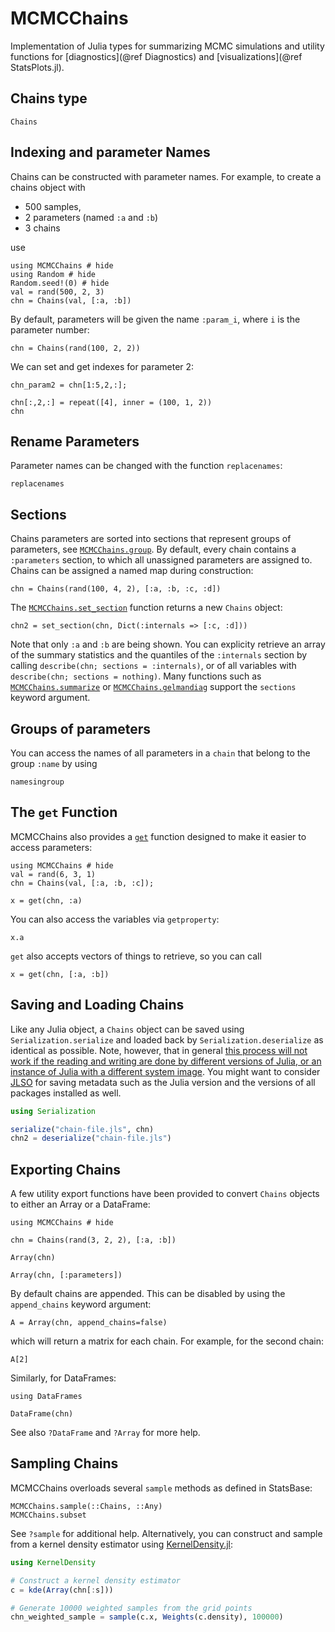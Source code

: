 # MCMCChains

Implementation of Julia types for summarizing MCMC simulations and utility functions for [diagnostics](@ref Diagnostics) and [visualizations](@ref StatsPlots.jl).

## Chains type

```@docs
Chains
```

## Indexing and parameter Names

Chains can be constructed with parameter names.
For example, to create a chains object with

- 500 samples,
- 2 parameters (named `:a` and `:b`)
- 3 chains

use

```@example index
using MCMCChains # hide
using Random # hide
Random.seed!(0) # hide
val = rand(500, 2, 3)
chn = Chains(val, [:a, :b])
```

By default, parameters will be given the name `:param_i`, where `i` is the parameter
number:

```@example index
chn = Chains(rand(100, 2, 2))
```

We can set and get indexes for parameter 2:

```@example index
chn_param2 = chn[1:5,2,:];
```

```@example index
chn[:,2,:] = repeat([4], inner = (100, 1, 2))
chn
```

## Rename Parameters

Parameter names can be changed with the function `replacenames`:

```@docs
replacenames
```

## Sections

Chains parameters are sorted into sections that represent groups of parameters, see 
[`MCMCChains.group`](@ref).
By default, every chain contains a `:parameters` section, to which all unassigned parameters are
assigned to. Chains can be assigned a named map during construction:

```@example index
chn = Chains(rand(100, 4, 2), [:a, :b, :c, :d])
```

The [`MCMCChains.set_section`](@ref) function returns a new `Chains` object:

```@example index
chn2 = set_section(chn, Dict(:internals => [:c, :d]))
```

Note that only `:a` and `:b` are being shown. You can explicity retrieve
an array of the summary statistics and the quantiles of the `:internals` section by
calling `describe(chn; sections = :internals)`, or of all variables with
`describe(chn; sections = nothing)`. Many functions such as [`MCMCChains.summarize`](@ref) or
[`MCMCChains.gelmandiag`](@ref) support the `sections` keyword argument.

## Groups of parameters

You can access the names of all parameters in a `chain` that belong to the group `:name` by using

```@docs
namesingroup
```

## The `get` Function

MCMCChains also provides a [`get`](@ref) function designed to make it easier to access
parameters:

```@example get
using MCMCChains # hide
val = rand(6, 3, 1)
chn = Chains(val, [:a, :b, :c]);

x = get(chn, :a)
```

You can also access the variables via `getproperty`:

```@example get
x.a
```

`get` also accepts vectors of things to retrieve, so you can call 

```@example get
x = get(chn, [:a, :b])
```

## Saving and Loading Chains

Like any Julia object, a `Chains` object can be saved using `Serialization.serialize`
and loaded back by `Serialization.deserialize` as identical as possible.
Note, however, that in general
[this process will not work if the reading and writing are done by different versions of Julia, or an instance of Julia with a different system image](https://docs.julialang.org/en/v1/stdlib/Serialization/#Serialization-1).
You might want to consider [JLSO](https://github.com/invenia/JLSO.jl) for saving metadata
such as the Julia version and the versions of all packages installed as well.

```julia
using Serialization

serialize("chain-file.jls", chn)
chn2 = deserialize("chain-file.jls")
```

## Exporting Chains

A few utility export functions have been provided to convert `Chains` objects to either an Array or a DataFrame:

```@example exporting
using MCMCChains # hide

chn = Chains(rand(3, 2, 2), [:a, :b])

Array(chn)
```

```@example exporting
Array(chn, [:parameters])
```

By default chains are appended. This can be disabled by using the `append_chains` keyword 
argument:

```@example exporting
A = Array(chn, append_chains=false)
```

which will return a matrix for each chain. For example, for the second chain:

```@example exporting
A[2]
```

Similarly, for DataFrames:

```@example exporting
using DataFrames

DataFrame(chn)
```

See also `?DataFrame` and `?Array` for more help.

## Sampling Chains

MCMCChains overloads several `sample` methods as defined in StatsBase:

```@docs
MCMCChains.sample(::Chains, ::Any)
MCMCChains.subset
```

See `?sample` for additional help. Alternatively, you can construct
and sample from a kernel density estimator using [KernelDensity.jl](https://github.com/JuliaStats/KernelDensity.jl):

```julia
using KernelDensity

# Construct a kernel density estimator
c = kde(Array(chn[:s]))

# Generate 10000 weighted samples from the grid points
chn_weighted_sample = sample(c.x, Weights(c.density), 100000)
```

